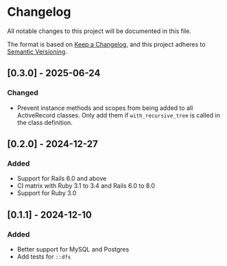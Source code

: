 # Changelog

All notable changes to this project will be documented in this file.

The format is based on [Keep a Changelog](https://keepachangelog.com/en/1.1.0/),
and this project adheres to [Semantic Versioning](https://semver.org/spec/v2.0.0.html).

## [0.3.0] - 2025-06-24

### Changed

- Prevent instance methods and scopes from being added to all ActiveRecord classes. Only add them if `with_recursive_tree` is called in the class definition.

## [0.2.0] - 2024-12-27

### Added

- Support for Rails 6.0 and above
- CI matrix with Ruby 3.1 to 3.4 and Rails 6.0 to 8.0
- Support for Ruby 3.0

## [0.1.1] - 2024-12-10

### Added

- Better support for MySQL and Postgres
- Add tests for `::dfs`
